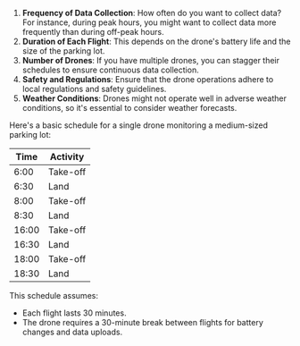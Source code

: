 1. **Frequency of Data Collection**: How often do you want to collect data? For instance, during peak hours, you might want to collect data more frequently than during off-peak hours.
2. **Duration of Each Flight**: This depends on the drone's battery life and the size of the parking lot.
3. **Number of Drones**: If you have multiple drones, you can stagger their schedules to ensure continuous data collection.
4. **Safety and Regulations**: Ensure that the drone operations adhere to local regulations and safety guidelines.
5. **Weather Conditions**: Drones might not operate well in adverse weather conditions, so it's essential to consider weather forecasts.

Here's a basic schedule for a single drone monitoring a medium-sized parking lot:

| Time  | Activity |
| ----- | -------- |
| 6:00  | Take-off |
| 6:30  | Land     |
| 8:00  | Take-off |
| 8:30  | Land     |
| 16:00 | Take-off |
| 16:30 | Land     |
| 18:00 | Take-off |
| 18:30 | Land     |

This schedule assumes:

- Each flight lasts 30 minutes.
- The drone requires a 30-minute break between flights for battery changes and data uploads.
